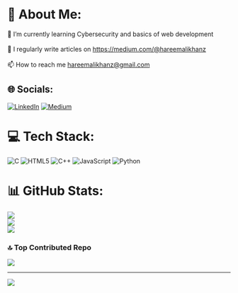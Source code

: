 

# 💫 About Me:
🌱 I’m currently learning Cybersecurity and basics of web development<br><br>📝 I regularly write articles on https://medium.com/@hareemalikhanz<br><br>📫 How to reach me hareemalikhanz@gmail.com<br>


## 🌐 Socials:
[![LinkedIn](https://img.shields.io/badge/LinkedIn-%230077B5.svg?logo=linkedin&logoColor=white)](https://linkedin.com/in/hareemkhan123) [![Medium](https://img.shields.io/badge/Medium-12100E?logo=medium&logoColor=white)](https://medium.com/@@hareemalikhanz) 

# 💻 Tech Stack:
![C](https://img.shields.io/badge/c-%2300599C.svg?style=for-the-badge&logo=c&logoColor=white) ![HTML5](https://img.shields.io/badge/html5-%23E34F26.svg?style=for-the-badge&logo=html5&logoColor=white) ![C++](https://img.shields.io/badge/c++-%2300599C.svg?style=for-the-badge&logo=c%2B%2B&logoColor=white)  ![JavaScript](https://img.shields.io/badge/javascript-%23323330.svg?style=for-the-badge&logo=javascript&logoColor=%23F7DF1E) ![Python](https://img.shields.io/badge/python-3670A0?style=for-the-badge&logo=python&logoColor=ffdd54) 
# 📊 GitHub Stats:
![](https://github-readme-stats.vercel.app/api?username=HareemKH&theme=dark&hide_border=false&include_all_commits=false&count_private=false)<br/>
![](https://github-readme-streak-stats.herokuapp.com/?user=HareemKH&theme=dark&hide_border=false)<br/>
![](https://github-readme-stats.vercel.app/api/top-langs/?username=HareemKH&theme=dark&hide_border=false&include_all_commits=false&count_private=false&layout=compact)

### 🔝 Top Contributed Repo
![](https://github-contributor-stats.vercel.app/api?username=HareemKH&limit=5&theme=dark&combine_all_yearly_contributions=true)

---
[![](https://visitcount.itsvg.in/api?id=HareemKH&icon=0&color=0)](https://visitcount.itsvg.in)

<!-- Proudly created with GPRM ( https://gprm.itsvg.in ) -->
